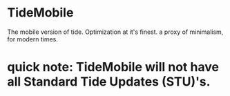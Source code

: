 # TideMobile
The mobile version of tide. Optimization at it's finest.
a proxy of minimalism, for modern times.

<h1>quick note: TideMobile will not have all Standard Tide Updates (STU)'s.</h1>
